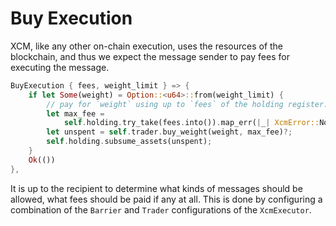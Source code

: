 # Buy Execution

XCM, like any other on-chain execution, uses the resources of the blockchain, and thus we expect the
message sender to pay fees for executing the message.


```rust
BuyExecution { fees, weight_limit } => {
    if let Some(weight) = Option::<u64>::from(weight_limit) {
        // pay for `weight` using up to `fees` of the holding register.
        let max_fee =
            self.holding.try_take(fees.into()).map_err(|_| XcmError::NotHoldingFees)?;
        let unspent = self.trader.buy_weight(weight, max_fee)?;
        self.holding.subsume_assets(unspent);
    }
    Ok(())
},
```

It is up to the recipient to determine what kinds of messages should be allowed, what fees should be
paid if any at all. This is done by configuring a combination of the `Barrier` and `Trader`
configurations of the `XcmExecutor`.
